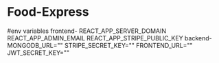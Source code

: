 ﻿# Food-Express

#env variables
frontend-
REACT_APP_SERVER_DOMAIN
REACT_APP_ADMIN_EMAIL
REACT_APP_STRIPE_PUBLIC_KEY
backend-
MONGODB_URL=""
STRIPE_SECRET_KEY=""
FRONTEND_URL=""
JWT_SECRET_KEY=""
